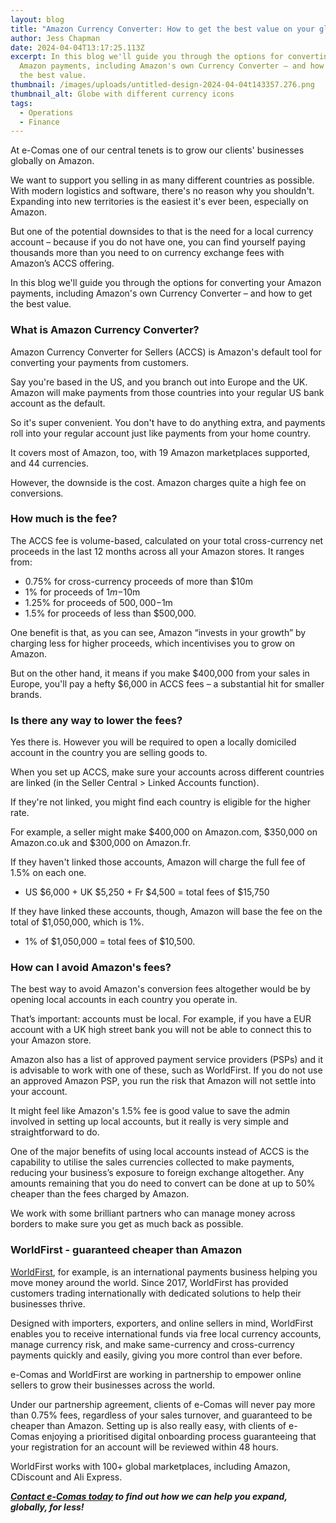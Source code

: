 ```yaml
---
layout: blog
title: "Amazon Currency Converter: How to get the best value on your global payments"
author: Jess Chapman
date: 2024-04-04T13:17:25.113Z
excerpt: In this blog we'll guide you through the options for converting your
  Amazon payments, including Amazon's own Currency Converter – and how to get
  the best value.
thumbnail: /images/uploads/untitled-design-2024-04-04t143357.276.png
thumbnail_alt: Globe with different currency icons
tags:
  - Operations
  - Finance
---
```

<!--StartFragment-->

At e-Comas one of our central tenets is to grow our clients' businesses globally on Amazon.

We want to support you selling in as many different countries as possible. With modern logistics and software, there's no reason why you shouldn't. Expanding into new territories is the easiest it's ever been, especially on Amazon.

But one of the potential downsides to that is the need for a local currency account – because if you do not have one, you can find yourself paying thousands more than you need to on currency exchange fees with Amazon’s ACCS offering.

In this blog we'll guide you through the options for converting your Amazon payments, including Amazon's own Currency Converter – and how to get the best value.

### What is Amazon Currency Converter?

Amazon Currency Converter for Sellers (ACCS) is Amazon's default tool for converting your payments from customers.

Say you're based in the US, and you branch out into Europe and the UK. Amazon will make payments from those countries into your regular US bank account as the default.

So it's super convenient. You don't have to do anything extra, and payments roll into your regular account just like payments from your home country.

It covers most of Amazon, too, with 19 Amazon marketplaces supported, and 44 currencies.

However, the downside is the cost. Amazon charges quite a high fee on conversions.

### How much is the fee?

The ACCS fee is volume-based, calculated on your total cross-currency net proceeds in the last 12 months across all your Amazon stores. It ranges from:

* 0.75% for cross-currency proceeds of more than $10m
* 1% for proceeds of $1m-$10m
* 1.25% for proceeds of $500,000-$1m
* 1.5% for proceeds of less than $500,000.

One benefit is that, as you can see, Amazon “invests in your growth” by charging less for higher proceeds, which incentivises you to grow on Amazon.

But on the other hand, it means if you make $400,000 from your sales in Europe, you'll pay a hefty $6,000 in ACCS fees – a substantial hit for smaller brands.

### Is there any way to lower the fees?

Yes there is. However you will be required to open a locally domiciled account in the country you are selling goods to.

When you set up ACCS, make sure your accounts across different countries are linked (in the Seller Central > Linked Accounts function).

If they're not linked, you might find each country is eligible for the higher rate.

For example, a seller might make $400,000 on Amazon.com, $350,000 on Amazon.co.uk and $300,000 on Amazon.fr.

If they haven't linked those accounts, Amazon will charge the full fee of 1.5% on each one.

* US $6,000 + UK $5,250 + Fr $4,500 = total fees of $15,750

If they have linked these accounts, though, Amazon will base the fee on the total of $1,050,000, which is 1%.

* 1% of $1,050,000 = total fees of $10,500.

### How can I avoid Amazon's fees?

The best way to avoid Amazon's conversion fees altogether would be by opening local accounts in each country you operate in.

That’s important: accounts must be local. For example, if you have a EUR account with a UK high street bank you will not be able to connect this to your Amazon store. 

Amazon also has a list of approved payment service providers (PSPs) and it is advisable to work with one of these, such as WorldFirst. If you do not use an approved Amazon PSP, you run the risk that Amazon will not settle into your account.

It might feel like Amazon's 1.5% fee is good value to save the admin involved in setting up local accounts, but it really is very simple and straightforward to do. 

One of the major benefits of using local accounts instead of ACCS is the capability to utilise the sales currencies collected to make payments, reducing your business’s exposure to foreign exchange altogether. Any amounts remaining that you do need to convert can be done at up to 50% cheaper than the fees charged by Amazon.

We work with some brilliant partners who can manage money across borders to make sure you get as much back as possible.

### WorldFirst - guaranteed cheaper than Amazon

[WorldFirst](https://www.worldfirst.com/), for example, is an international payments business helping you move money around the world. Since 2017, WorldFirst has provided customers trading internationally with dedicated solutions to help their businesses thrive. 

Designed with importers, exporters, and online sellers in mind, WorldFirst enables you to receive international funds via free local currency accounts, manage currency risk, and make same-currency and cross-currency payments quickly and easily, giving you more control than ever before.

e-Comas and WorldFirst are working in partnership to empower online sellers to grow their businesses across the world.

Under our partnership agreement, clients of e-Comas will never pay more than 0.75% fees, regardless of your sales turnover, and guaranteed to be cheaper than Amazon. Setting up is also really easy, with clients of e-Comas enjoying a prioritised digital onboarding process guaranteeing that your registration for an account will be reviewed within 48 hours.

WorldFirst works with 100+ global marketplaces, including Amazon, CDiscount and Ali Express.

***[Contact e-Comas today](https://e-comas.com/contact.html) to find out how we can help you expand, globally, for less!***

<!--EndFragment-->